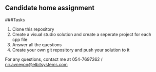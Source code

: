 ## Candidate home assignment

###Tasks
1. Clone this repository
2. Create a visual studio solution and create a seperate project for each cpp file
3. Answer all the questions 
4. Create your own git repository and push your solution to it

For any questions, contact me at 054-7697262 / nir.avneyon@elbitsystems.com
